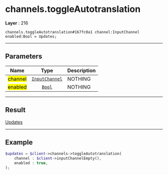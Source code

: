 # channels.toggleAutotranslation

**Layer** : 216

```tl
channels.toggleAutotranslation#167fc0a1 channel:InputChannel enabled:Bool = Updates;
```

---

## Parameters

| Name | Type | Description |
| :---: | :---: | :--- |
| <mark>channel</mark> | [`InputChannel`](type/InputChannel) | NOTHING |
| <mark>enabled</mark> | [`Bool`](type/Bool) | NOTHING |

---

## Result

[Updates](type/Updates)

---

## Example

```php
$updates = $client->channels->toggleAutotranslation(
	channel : $client->inputChannelEmpty(),
	enabled : true,
);
```